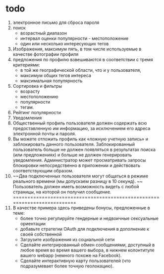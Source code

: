 # todo

1. электронное письмо для сброса пароля
3. поиск
	- возрастный 
    диапазон 
    - интервал оценки популярности - местоположение 
    - один или несколько интересующих тегов 
5.  Изображения, максимум пять, в том числе используемые в качестве фотографии профиля
6.  предложения по профилю взвешиваются в соответствии с тремя критериями: 
    - в той же географической области, что и у пользователя, 
    - максимум общих тегов интереса 
    - максимальная популярность 
7. Сортировка и фильтры
	- возрасту 
	- местоположению 
	- популярности 
	- тегам.     
9. Рейтинг популярности	
10. Уведомления
12. Общественный профиль пользователя должен содержать всю предоставленную им информацию, за исключением его адреса электронной почты и пароля. 
14. Вы можете отложить профиль как «ложную учетную запись» и заблокировать данного пользователя. 
    Заблокированный пользователь больше не должен появляться в результатах поиска (или предложениях) и больше не должен генерировать уведомления. Администратор может просматривать запросы блокировки непосредственно в приложении и действовать соответствующим образом. 
15. ~~Два подключенных пользователя могут общаться в режиме реального времени (мы допускаем разницу в 10 секунд). ~~
    Пользователь должен иметь возможность видеть с любой страницы, на которой он получил сообщение.       
=========================================================================
16. В качестве примера здесь приведены бонусы, предложенные в теме: 
    - более точно регулируйте гендерные и недвоичные сексуальные ориентации 
    - добавьте стратегии OAuth для подключения в дополнение к своей собственной 
    - Загрузите изображения из социальной сети 
    - Сделайте интегрированный обмен сообщениями, доступный в любое время во время вашего 
    выбора, в нижнем колонтитуле вашего webapp (немного похоже на Facebook). 
    - Сделайте интерактивную карту пользователей (что подразумевает 
    более точную геолокацию).
